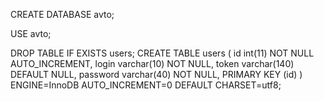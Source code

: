 CREATE DATABASE avto;

USE avto;

DROP TABLE IF EXISTS users; CREATE TABLE users ( id int(11) NOT NULL AUTO_INCREMENT, login varchar(10) NOT NULL, token varchar(140) DEFAULT NULL, password varchar(40) NOT NULL, PRIMARY KEY (id) ) ENGINE=InnoDB AUTO_INCREMENT=0 DEFAULT CHARSET=utf8;